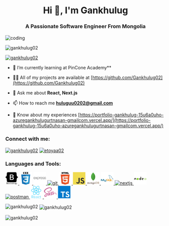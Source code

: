 
<h1 align="center">Hi 👋, I'm Gankhulug</h1>
<h3 align="center">A Passionate Software Engineer From Mongolia</h3>

<img align="center" alt="coding" width="700" src="https://www.lambdatest.com/resources/images/news24.gif"/>


<p align="left"> <img src="https://komarev.com/ghpvc/?username=gankhulug02&label=Profile%20views&color=0e75b6&style=flat" alt="gankhulug02" /> </p>

<p align="left"> <a href="https://github.com/ryo-ma/github-profile-trophy"><img src="https://github-profile-trophy.vercel.app/?username=gankhulug02" alt="gankhulug02" /></a> </p>

- 🌱 I’m currently learning at PinCone Academy**

- 👨‍💻 All of my projects are available at [https://github.com/Gankhulug02](https://github.com/Gankhulug02)

- 💬 Ask me about **React, Next.js**

- 📫 How to reach me **huluguu0202@gmail.com**

- 📄 Know about my experiences [https://portfolio-gankhulug-15u6a0uho-azuregankhulugurtnasan-gmailcom.vercel.app/](https://portfolio-gankhulug-15u6a0uho-azuregankhulugurtnasan-gmailcom.vercel.app/)

<h3 align="left">Connect with me:</h3>
<p align="left">
<a href="https://www.facebook.com/profile.php?id=100014038351651" target="blank"><img align="center" src="https://raw.githubusercontent.com/rahuldkjain/github-profile-readme-generator/master/src/images/icons/Social/facebook.svg" alt="gankhulug02" height="30" width="40" /></a>
<a href="https://www.instagram.com/etoyaa02/" target="blank"><img align="center" src="https://raw.githubusercontent.com/rahuldkjain/github-profile-readme-generator/master/src/images/icons/Social/instagram.svg" alt="etoyaa02" height="30" width="40" /></a>
</p>

<h3 align="left">Languages and Tools:</h3>
<p align="left"> <a href="https://getbootstrap.com" target="_blank" rel="noreferrer"> <img src="https://raw.githubusercontent.com/devicons/devicon/master/icons/bootstrap/bootstrap-plain-wordmark.svg" alt="bootstrap" width="40" height="40"/> </a> <a href="https://www.w3schools.com/css/" target="_blank" rel="noreferrer"> <img src="https://raw.githubusercontent.com/devicons/devicon/master/icons/css3/css3-original-wordmark.svg" alt="css3" width="40" height="40"/> </a> <a href="https://expressjs.com" target="_blank" rel="noreferrer"> <img src="https://raw.githubusercontent.com/devicons/devicon/master/icons/express/express-original-wordmark.svg" alt="express" width="40" height="40"/> </a> <a href="https://git-scm.com/" target="_blank" rel="noreferrer"> <img src="https://www.vectorlogo.zone/logos/git-scm/git-scm-icon.svg" alt="git" width="40" height="40"/> </a> <a href="https://www.w3.org/html/" target="_blank" rel="noreferrer"> <img src="https://raw.githubusercontent.com/devicons/devicon/master/icons/html5/html5-original-wordmark.svg" alt="html5" width="40" height="40"/> </a> <a href="https://developer.mozilla.org/en-US/docs/Web/JavaScript" target="_blank" rel="noreferrer"> <img src="https://raw.githubusercontent.com/devicons/devicon/master/icons/javascript/javascript-original.svg" alt="javascript" width="40" height="40"/> </a> <a href="https://www.mongodb.com/" target="_blank" rel="noreferrer"> <img src="https://raw.githubusercontent.com/devicons/devicon/master/icons/mongodb/mongodb-original-wordmark.svg" alt="mongodb" width="40" height="40"/> </a> <a href="https://www.mysql.com/" target="_blank" rel="noreferrer"> <img src="https://raw.githubusercontent.com/devicons/devicon/master/icons/mysql/mysql-original-wordmark.svg" alt="mysql" width="40" height="40"/> </a> <a href="https://nextjs.org/" target="_blank" rel="noreferrer"> <img src="https://cdn.worldvectorlogo.com/logos/nextjs-2.svg" alt="nextjs" width="40" height="40"/> </a> <a href="https://nodejs.org" target="_blank" rel="noreferrer"> <img src="https://raw.githubusercontent.com/devicons/devicon/master/icons/nodejs/nodejs-original-wordmark.svg" alt="nodejs" width="40" height="40"/> </a> <a href="https://postman.com" target="_blank" rel="noreferrer"> <img src="https://www.vectorlogo.zone/logos/getpostman/getpostman-icon.svg" alt="postman" width="40" height="40"/> </a> <a href="https://reactjs.org/" target="_blank" rel="noreferrer"> <img src="https://raw.githubusercontent.com/devicons/devicon/master/icons/react/react-original-wordmark.svg" alt="react" width="40" height="40"/> </a> <a href="https://sass-lang.com" target="_blank" rel="noreferrer"> <img src="https://raw.githubusercontent.com/devicons/devicon/master/icons/sass/sass-original.svg" alt="sass" width="40" height="40"/> </a> <a href="https://www.typescriptlang.org/" target="_blank" rel="noreferrer"> <img src="https://raw.githubusercontent.com/devicons/devicon/master/icons/typescript/typescript-original.svg" alt="typescript" width="40" height="40"/> </a> </p>

<p><img align="left" src="https://github-readme-stats.vercel.app/api/top-langs?username=gankhulug02&show_icons=true&locale=en&layout=compact" alt="gankhulug02" /></p>

<p>&nbsp;<img align="center" src="https://github-readme-stats.vercel.app/api?username=gankhulug02&show_icons=true&locale=en" alt="gankhulug02" /></p>

<p><img align="center" src="https://github-readme-streak-stats.herokuapp.com/?user=gankhulug02&" alt="gankhulug02" /></p>
